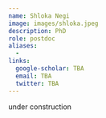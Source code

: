```yaml
---
name: Shloka Negi
image: images/shloka.jpeg
description: PhD
role: postdoc
aliases:
  - 
links:
  google-scholar: TBA
  email: TBA
  twitter: TBA
---
```


under construction
